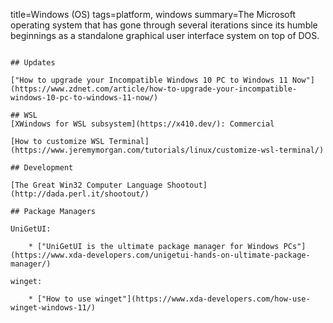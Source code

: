 title=Windows (OS)
tags=platform, windows
summary=The Microsoft operating system that has gone through several iterations since its humble beginnings as a standalone graphical user interface system on top of DOS.
~~~~~~

## Updates

["How to upgrade your Incompatible Windows 10 PC to Windows 11 Now"](https://www.zdnet.com/article/how-to-upgrade-your-incompatible-windows-10-pc-to-windows-11-now/)

## WSL
[XWindows for WSL subsystem](https://x410.dev/): Commercial

[How to customize WSL Terminal](https://www.jeremymorgan.com/tutorials/linux/customize-wsl-terminal/)

## Development

[The Great Win32 Computer Language Shootout](http://dada.perl.it/shootout/)

## Package Managers

UniGetUI:

    * ["UniGetUI is the ultimate package manager for Windows PCs"](https://www.xda-developers.com/unigetui-hands-on-ultimate-package-manager/)

winget:

    * ["How to use winget"](https://www.xda-developers.com/how-use-winget-windows-11/)
